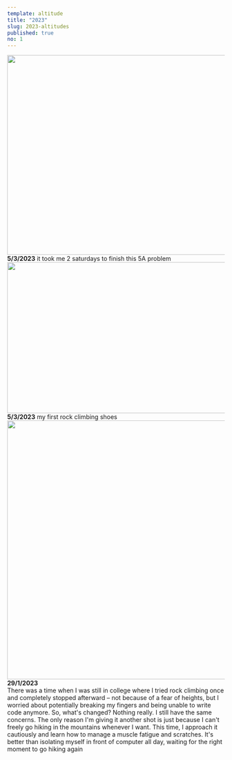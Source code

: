 ```yaml
---
template: altitude
title: "2023"
slug: 2023-altitudes
published: true
no: 1
---
```


<div class="fragment__item">
<img
  src='https://drive.google.com/uc?export=view&id=1LEN8xdOqxOEEISROZf0oEwIKrvgkp6dF'
    width="650"
    height="463"/>
 <b>5/3/2023</b>
 it took me 2 saturdays to finish this 5A problem
</div>

<div class="fragment__item">
<img
  src='https://drive.google.com/uc?export=view&id=1i0-W7FVF34-u55qiYF3AOoTbf8ijmWpv'
    width="550"
    height="350"/>
 <b> 5/3/2023</b> my first rock climbing shoes
</div>

<div class="fragment__item">
<img
  src='https://drive.google.com/uc?export=view&id=1RtI8QyxJv5utg4QctSEradjDCDWpdgA-'
    width="530"
    height="600"/>
<b> 29/1/2023</b><br />
There was a time when I was still in college where I tried rock climbing once and completely stopped afterward – not because of a fear of heights, but I worried about potentially breaking my fingers and being unable to write code anymore. So, what's changed? Nothing really. I still have the same concerns. The only reason I'm giving it another shot is just because I can't freely go hiking in the mountains whenever I want. This time, I approach it cautiously and learn how to manage a muscle fatigue and scratches. It's better than isolating myself in front of computer all day, waiting for the right moment to go hiking again
</div>
